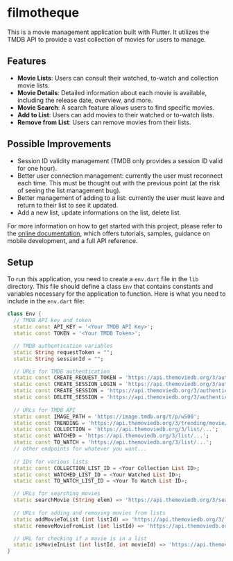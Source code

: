 # filmotheque

This is a movie management application built with Flutter. It utilizes the TMDB API to provide a vast collection of movies for users to manage.

## Features

- **Movie Lists**: Users can consult their watched, to-watch and collection movie lists.
- **Movie Details**: Detailed information about each movie is available, including the release date, overview, and more.
- **Movie Search**: A search feature allows users to find specific movies.
- **Add to List**: Users can add movies to their watched or to-watch lists.
- **Remove from List**: Users can remove movies from their lists.

## Possible Improvements
- Session ID validity management (TMDB only provides a session ID valid for one hour).
- Better user connection management: currently the user must reconnect each time. This must be thought out with the previous point (at the risk of seeing the list management bug).
- Better management of adding to a list: currently the user must leave and return to their list to see it updated.
- Add a new list, update informations on the list, delete list.

For more information on how to get started with this project, please refer to the [online documentation](https://docs.flutter.dev/), which offers tutorials, samples, guidance on mobile development, and a full API reference.

## Setup

To run this application, you need to create a `env.dart` file in the `lib` directory. This file should define a class `Env` that contains constants and variables necessary for the application to function. Here is what you need to include in the `env.dart` file:

```dart
class Env {
  // TMDB API key and token
  static const API_KEY = '<Your TMDB API Key>';
  static const TOKEN = '<Your TMDB Token>';

  // TMDB authentication variables
  static String requestToken = "";
  static String sessionId = "";

  // URLs for TMDB authentication
  static const CREATE_REQUEST_TOKEN = 'https://api.themoviedb.org/3/authentication/token/new';
  static const CREATE_SESSION_LOGIN = 'https://api.themoviedb.org/3/authentication/token/validate_with_login';
  static const CREATE_SESSION = 'https://api.themoviedb.org/3/authentication/session/new';
  static const DELETE_SESSION = 'https://api.themoviedb.org/3/authentication/session';
  
  // URLs for TMDB API
  static const IMAGE_PATH = 'https://image.tmdb.org/t/p/w500';
  static const TRENDING = 'https://api.themoviedb.org/3/trending/movie/day?language=en-US';
  static const COLLECTION = 'https://api.themoviedb.org/3/list/...';
  static const WATCHED = 'https://api.themoviedb.org/3/list/...';
  static const TO_WATCH = 'https://api.themoviedb.org/3/list/...';
  // other endpoints for whatever you want...
  
  // IDs for various lists
  static const COLLECTION_LIST_ID = <Your Collection List ID>;
  static const WATCHED_LIST_ID = <Your Watched List ID>;
  static const TO_WATCH_LIST_ID = <Your To Watch List ID>;

  // URLs for searching movies
  static searchMovie (String elem) => 'https://api.themoviedb.org/3/search/movie?query=$elem&language=en-US';
  
  // URLs for adding and removing movies from lists
  static addMovieToList (int listId) => 'https://api.themoviedb.org/3/list/$listId/add_item?session_id=$sessionId';
  static removeMovieFromList (int listId) => 'https://api.themoviedb.org/3/list/$listId/remove_item?session_id=$sessionId';

  // URL for checking if a movie is in a list
  static isMovieInList (int listId, int movieId) => 'https://api.themoviedb.org/3/list/$listId/item_status?movie_id=$movieId';
}
```
